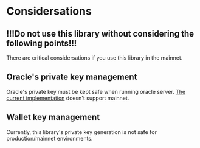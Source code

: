 # Considersations


## !!!Do not use this library without considering the following points!!!

There are critical considersations if you use this library in the mainnet.

## Oracle's private key management

Oracle's private key must be kept safe when running oracle server. [The current implementation](./internal/oracle/oracle.go) doesn't support mainnet.

## Wallet key management

Currently, this library's private key generation is not safe for production/mainnet environments.